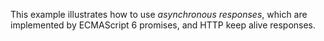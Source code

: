 This example illustrates how to use *asynchronous responses*, which are
implemented by ECMAScript 6 promises, and HTTP keep alive responses.
